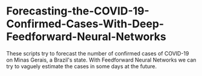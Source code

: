 # Forecasting-the-COVID-19-Confirmed-Cases-With-Deep-Feedforward-Neural-Networks
These scripts try to forecast the number of confirmed cases of COVID-19 on Minas Gerais, a Brazil's state. With Feedforward Neural Networks we can try to vaguely estimate the cases in some days at the future.
